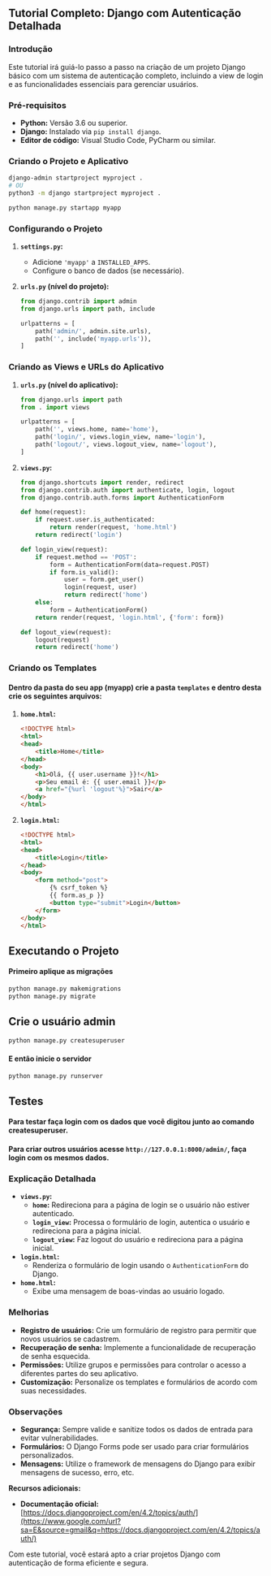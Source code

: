 ## Tutorial Completo: Django com Autenticação Detalhada

### Introdução

Este tutorial irá guiá-lo passo a passo na criação de um projeto Django básico com um sistema de autenticação completo, incluindo a view de login e as funcionalidades essenciais para gerenciar usuários.

### Pré-requisitos

  * **Python:** Versão 3.6 ou superior.
  * **Django:** Instalado via `pip install django`.
  * **Editor de código:** Visual Studio Code, PyCharm ou similar.

### Criando o Projeto e Aplicativo

```bash
django-admin startproject myproject .
# OU
python3 -m django startproject myproject .
```

```bash
python manage.py startapp myapp
```

### Configurando o Projeto

1.  **`settings.py`:**

      * Adicione `'myapp'` a `INSTALLED_APPS`.
      * Configure o banco de dados (se necessário).

2.  **`urls.py` (nível do projeto):**

    ```python
    from django.contrib import admin
    from django.urls import path, include

    urlpatterns = [
        path('admin/', admin.site.urls),
        path('', include('myapp.urls')),
    ]
    ```

### Criando as Views e URLs do Aplicativo

1.  **`urls.py` (nível do aplicativo):**

    ```python
    from django.urls import path
    from . import views

    urlpatterns = [
        path('', views.home, name='home'),
        path('login/', views.login_view, name='login'),
        path('logout/', views.logout_view, name='logout'),
    ]
    ```

2.  **`views.py`:**

    ```python
    from django.shortcuts import render, redirect
    from django.contrib.auth import authenticate, login, logout
    from django.contrib.auth.forms import AuthenticationForm

    def home(request):
        if request.user.is_authenticated:
            return render(request, 'home.html')
        return redirect('login')

    def login_view(request):
        if request.method == 'POST':
            form = AuthenticationForm(data=request.POST)
            if form.is_valid():
                user = form.get_user()
                login(request, user)
                return redirect('home')
        else:
            form = AuthenticationForm()
        return render(request, 'login.html', {'form': form})

    def logout_view(request):
        logout(request)
        return redirect('home')
    ```

### Criando os Templates

#### Dentro da pasta do seu app (myapp) crie a pasta `templates` e dentro desta crie os seguintes arquivos:

1.  **`home.html`:**

    ```html
    <!DOCTYPE html>
    <html>
    <head>
        <title>Home</title>
    </head>
    <body>
        <h1>Olá, {{ user.username }}!</h1>
        <p>Seu email é: {{ user.email }}</p>
        <a href="{%url 'logout'%}">Sair</a>
    </body>
    </html>
    ```

2.  **`login.html`:**

    ```html
    <!DOCTYPE html>
    <html>
    <head>
        <title>Login</title>
    </head>
    <body>
        <form method="post">
            {% csrf_token %}
            {{ form.as_p }}
            <button type="submit">Login</button>
        </form>
    </body>
    </html>
    ```

## Executando o Projeto

#### Primeiro aplique as migrações
```bash
python manage.py makemigrations
python manage.py migrate
```
## Crie o usuário admin

```bash
python manage.py createsuperuser
```

#### E então inicie o servidor
```bash
python manage.py runserver
```
## Testes
#### Para testar faça login com os dados que você digitou junto ao comando createsuperuser.
#### Para criar outros usuários acesse `http://127.0.0.1:8000/admin/`, faça login com os mesmos dados.


### Explicação Detalhada

  * **`views.py`:**
      * **`home`:** Redireciona para a página de login se o usuário não estiver autenticado.
      * **`login_view`:** Processa o formulário de login, autentica o usuário e redireciona para a página inicial.
      * **`logout_view`:** Faz logout do usuário e redireciona para a página inicial.
  * **`login.html`:**
      * Renderiza o formulário de login usando o `AuthenticationForm` do Django.
  * **`home.html`:**
      * Exibe uma mensagem de boas-vindas ao usuário logado.

### Melhorias

  * **Registro de usuários:** Crie um formulário de registro para permitir que novos usuários se cadastrem.
  * **Recuperação de senha:** Implemente a funcionalidade de recuperação de senha esquecida.
  * **Permissões:** Utilize grupos e permissões para controlar o acesso a diferentes partes do seu aplicativo.
  * **Customização:** Personalize os templates e formulários de acordo com suas necessidades.

### Observações

  * **Segurança:** Sempre valide e sanitize todos os dados de entrada para evitar vulnerabilidades.
  * **Formulários:** O Django Forms pode ser usado para criar formulários personalizados.
  * **Mensagens:** Utilize o framework de mensagens do Django para exibir mensagens de sucesso, erro, etc.

**Recursos adicionais:**

  * **Documentação oficial:** [https://docs.djangoproject.com/en/4.2/topics/auth/](https://www.google.com/url?sa=E&source=gmail&q=https://docs.djangoproject.com/en/4.2/topics/auth/)

Com este tutorial, você estará apto a criar projetos Django com autenticação de forma eficiente e segura.
